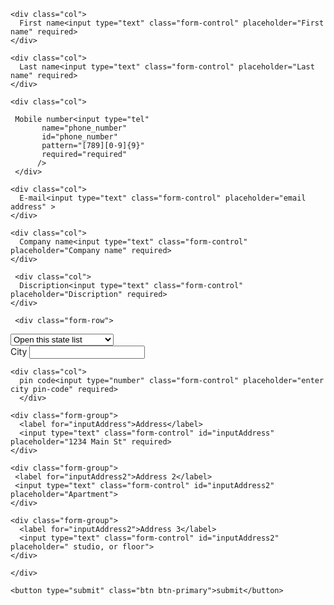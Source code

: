 <html>
<form>
  <div class="row">
  
    <div class="col">
      First name<input type="text" class="form-control" placeholder="First name" required>
    </div>
	
    <div class="col">
      Last name<input type="text" class="form-control" placeholder="Last name" required>
    </div>
	
	<div class="col">
		
     Mobile number<input type="tel"
           name="phone_number"
           id="phone_number"
           pattern="[789][0-9]{9}"
           required="required"
          />
	 </div>
	
	<div class="col">
      E-mail<input type="text" class="form-control" placeholder="email address" >
    </div>

    <div class="col">
      Company name<input type="text" class="form-control" placeholder="Company name" required>
    </div>
	
	 <div class="col">
      Discription<input type="text" class="form-control" placeholder="Discription" required>
    </div>
	
	 <div class="form-row">
   <select class="custom-select custom-select-lg mb-3" >
  <option selected>Open this state list</option>
  <option value="1">Andhra Pradesh</option>
  <option value="2">Arunachal Pradesh</option>
  <option value="3"> Assam</option>
  <option value="4">Bihar</option>
  <option value="5">Chandigarh</option>
  <option value="6">Chhattisgarh</option>
  <option value="7">Dadra and Nagar Haveli</option>
  <option value="8">Daman and Diu</option>
  <option value="9">Delhi</option>
  <option value="10">Goa</option>
  <option value="11">Gujarat</option>
  <option value="12">Haryana</option>
  <option value="13">Himachal Pradesh</option>
  <option value="14">Jammu and Kashmir</option>
  <option value="15">Jharkhand</option>
  <option value="16">Karnataka</option>
  <option value="17">Kerala</option>
  <option value="18">Lakshadweep</option>
  <option value="19">Madhya Pradesh</option>
  <option value="20">Maharashtra</option>
  <option value="21">Manipur</option>
  <option value="22">Meghalaya</option>
  <option value="23">Mizoram</option>
  <option value="24">Nagaland</option>
  <option value="25">Odisha</option>
  <option value="26">Puducherry</option>
  <option value="27">Punjab</option>
  <option value="28">Rajasthan</option>
  <option value="29">Sikkim</option>
  <option value="30">Tamil Nadu</option>
  <option value="31">Telangana</option>
  <option value="32">Tripura</option>
  <option value="33">Uttar Pradesh</option>
  <option value="34">Uttarakhand</option>
  <option value="35">West Bengal</option>
 
 </select>  
    <div class="form-group col-md-6">
      <label for="inputCity">City</label>
      <input type="text" class="form-control" id="inputCity" required>
    </div>
	
	<div class="col">
      pin code<input type="number" class="form-control" placeholder="enter city pin-code" required>
	  </div>
	  
	<div class="form-group">
      <label for="inputAddress">Address</label>
      <input type="text" class="form-control" id="inputAddress" placeholder="1234 Main St" required>
    </div>
	
    <div class="form-group">
     <label for="inputAddress2">Address 2</label>
     <input type="text" class="form-control" id="inputAddress2" placeholder="Apartment">
    </div>
  
    <div class="form-group">
      <label for="inputAddress2">Address 3</label>
      <input type="text" class="form-control" id="inputAddress2" placeholder=" studio, or floor">
    </div>
  
    </div>
  
    <button type="submit" class="btn btn-primary">submit</button>
  
</form>
